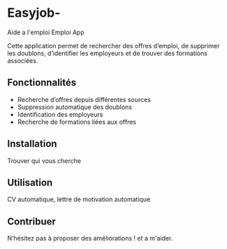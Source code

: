 # Easyjob-
Aide a l'emploi
Emploi App

Cette application permet de rechercher des offres d’emploi, de supprimer les doublons, d’identifier les employeurs et de trouver des formations associées.

## Fonctionnalités

- Recherche d’offres depuis différentes sources
- Suppression automatique des doublons
- Identification des employeurs
- Recherche de formations liées aux offres

## Installation

Trouver qui vous cherche

## Utilisation

CV automatique, lettre de motivation automatique 

## Contribuer

N’hésitez pas à proposer des améliorations ! et a m'aider.
